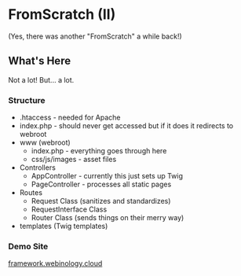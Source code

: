# FromScratch (II)
(Yes, there was another "FromScratch" a while back!)

## What's Here
Not a lot! But... a lot.

### Structure
* .htaccess - needed for Apache
* index.php - should never get accessed but if it does it redirects to webroot
* www (webroot)
  * index.php - everything goes through here
  * css/js/images - asset files
* Controllers
  * AppController - currently this just sets up Twig
  * PageController - processes all static pages
* Routes
  * Request Class (sanitizes and standardizes)
  * RequestInterface Class
  * Router Class (sends things on their merry way)
* templates (Twig templates)

### Demo Site
[framework.webinology.cloud](https://framework.webinology.cloud)